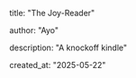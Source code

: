 title: "The Joy-Reader" 

author: "Ayo" 

description: "A knockoff kindle"

created_at: "2025-05-22"
